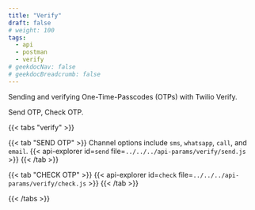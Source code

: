 ```yaml
---
title: "Verify"
draft: false
# weight: 100
tags:
  - api
  - postman
  - verify
# geekdocNav: false
# geekdocBreadcrumb: false
---
```


Sending and verifying One-Time-Passcodes (OTPs) with Twilio Verify.

Send OTP, Check OTP.

{{< tabs "verify" >}}

{{< tab "SEND OTP" >}}
Channel options include `sms`, `whatsapp`, `call`, and `email`.
{{< api-explorer id=`send` file=`../../../api-params/verify/send.js` >}}
{{< /tab >}}

{{< tab "CHECK OTP" >}}
{{< api-explorer id=`check` file=`../../../api-params/verify/check.js` >}}
{{< /tab >}}

{{< /tabs >}}
